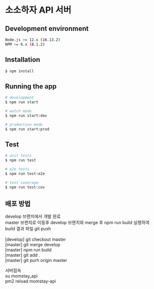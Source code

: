 # 소소하자 API 서버

## Development environment

```bash
Node.js >= 12.x (16.13.2)
NPM >= 6.x (8.1.2)
```

## Installation

```bash
$ npm install
```

## Running the app

```bash
# development
$ npm run start

# watch mode
$ npm run start:dev

# production mode
$ npm run start:prod
```

## Test

```bash
# unit tests
$ npm run test

# e2e tests
$ npm run test:e2e

# test coverage
$ npm run test:cov
```

## 배포 방법

develop 브랜치에서 개발 완료 <br>
master 브랜치로 이동후 develop 브랜치와 merge 후 npm run build 실행하여 build 결과 파일 git push <br>
<br>
[develop] git checkout master<br>
[master] git merge develop<br>
[master] npm run build<br>
[master] git add .<br>
[master] git purh origin master<br>

서버접속<br>
su momstay_api<br>
pm2 reload momstay-api<br>
<br><br><br>
